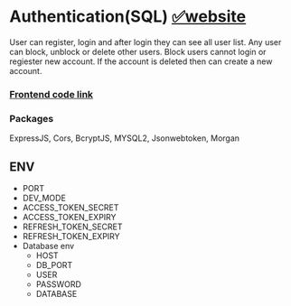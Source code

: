 # Authentication(SQL) [✅website]()

User can register, login and after login they can see all user list. Any user can block, unblock or delete
other users. Block users cannot login or regiester new account. If the account is deleted then can create 
a new account. 

### [Frontend code link]()

### Packages 
ExpressJS, Cors, BcryptJS, MYSQL2, Jsonwebtoken, Morgan

## ENV 
- PORT 
- DEV_MODE 
- ACCESS_TOKEN_SECRET
- ACCESS_TOKEN_EXPIRY
- REFRESH_TOKEN_SECRET
- REFRESH_TOKEN_EXPIRY 
- Database env
    - HOST
    - DB_PORT 
    - USER 
    - PASSWORD 
    - DATABASE 